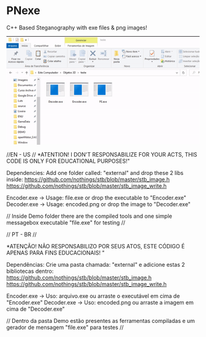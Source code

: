 # PNexe
C++ Based Steganography with exe files &amp; png images!

![Output sample](https://github.com/Paulo-D2000/PNexe/blob/main/Demo/demo.gif)

//EN - US //
*ATENTION! I DON'T RESPONSABILIZE FOR YOUR ACTS, THIS CODE IS ONLY FOR EDUCATIONAL PURPOSES!"

Dependencies:
Add one folder called: "external" and drop these 2 libs inside:
https://github.com/nothings/stb/blob/master/stb_image.h
https://github.com/nothings/stb/blob/master/stb_image_write.h

Encoder.exe -> Usage: file.exe or drop the executable to "Encoder.exe" 
Decoder.exe -> Usage: encoded.png or drop the image to "Decoder.exe" 

// Inside Demo folder there are the compiled tools and one simple messagebox executable "file.exe" for testing //

// PT - BR // 

*ATENÇÃO! NÃO RESPONSABILIZO POR SEUS ATOS, ESTE CÓDIGO É APENAS PARA FINS EDUCACIONAIS! "

Dependências:
Crie uma pasta chamada: "external" e adicione estas 2 bibliotecas dentro:
https://github.com/nothings/stb/blob/master/stb_image.h
https://github.com/nothings/stb/blob/master/stb_image_write.h

Encoder.exe -> Uso: arquivo.exe ou arraste o executável em cima de "Encoder.exe"
Decoder.exe -> Uso: encoded.png ou arraste a imagem em cima de "Decoder.exe"

// Dentro da pasta Demo estão presentes as ferramentas compiladas e um gerador de mensagem "file.exe" para testes //
